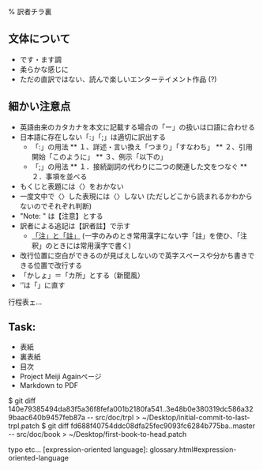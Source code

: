 % 訳者チラ裏

## 文体について

- です・ます調
- 柔らかな感じに
- ただの直訳ではない、読んで楽しいエンターテイメント作品 (?)

## 細かい注意点

- 英語由来のカタカナを本文に記載する場合の「ー」の扱いは口語に合わせる
- 日本語に存在しない「:」「;」は適切に訳出する
	* 「:」の用法
		** １、詳述・言い換え「つまり」「すなわち」
		** ２、引用開始「このように」
		** ３、例示「以下の」
	* 「;」の用法
		** １．接続副詞の代わりに二つの関連した文をつなぐ
		** ２．事項を並べる
- もくじと表題には〈〉をおかない
- 一度文中で〈〉した表現には〈〉しない
	(ただしどこから読まれるかわからないのでそれぞれ判断)
- "Note: " は【注意】とする
- 訳者による追記は【訳者註】で示す
	* [「注」と「註」][chu]
	(一字のみのとき常用漢字にない字「註」を使ひ、「注釈」のときには常用漢字で書く)
- 改行位置に空白ができるのが見ばえしないので英字スぺースや分かち書きできる位置で改行する
- 「かしょ」＝「カ所」とする（新聞風）
- ‘’は「」に直す

[chu]: http://d.hatena.ne.jp/apkz/20060124/p1

行程表ェ…

## Task:

- 表紙
- 裏表紙
- 目次
- Project Meiji Againページ
- Markdown to PDF

$ git diff 140e79385494da83f5a36f8fefa001b2180fa541..3e48b0e380319dc586a329baac640b9457feb87a -- src/doc/trpl > ~/Desktop/initial-commit-to-last-trpl.patch
$ git diff fd688f40754ddc08dfa25fec9093fc6284b775ba..master -- src/doc/book > ~/Desktop/first-book-to-head.patch

typo etc...
	[expression-oriented language]: glossary.html#expression-oriented-language

